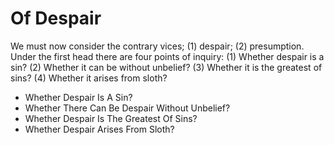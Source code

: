 # Of Despair

We must now consider the contrary vices; (1) despair; (2) presumption. Under the first head there are four points of inquiry:
(1) Whether despair is a sin?
(2) Whether it can be without unbelief?
(3) Whether it is the greatest of sins?
(4) Whether it arises from sloth?

* Whether Despair Is A Sin?
* Whether There Can Be Despair Without Unbelief?
* Whether Despair Is The Greatest Of Sins?
* Whether Despair Arises From Sloth?
